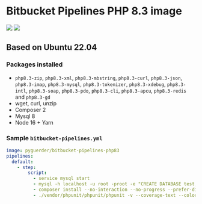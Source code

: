 # Bitbucket Pipelines PHP 8.3 image

[![](https://images.microbadger.com/badges/version/pyguerder/bitbucket-pipelines-php83.svg)](https://microbadger.com/images/pyguerder/bitbucket-pipelines-php83 "Get your own version badge on microbadger.com") [![](https://images.microbadger.com/badges/image/pyguerder/bitbucket-pipelines-php83.svg)](https://microbadger.com/images/pyguerder/bitbucket-pipelines-php83 "Get your own image badge on microbadger.com")

## Based on Ubuntu 22.04

### Packages installed

- `php8.3-zip`, `php8.3-xml`, `php8.3-mbstring`, `php8.3-curl`, `php8.3-json`, `php8.3-imap`, `php8.3-mysql`, `php8.3-tokenizer`, `php8.3-xdebug`, `php8.3-intl`, `php8.3-soap`, `php8.3-pdo`, `php8.3-cli`, `php8.3-apcu`, `php8.3-redis` and `php8.3-gd`
- wget, curl, unzip
- Composer 2
- Mysql 8
- Node 16 + Yarn

### Sample `bitbucket-pipelines.yml`

```YAML
image: pyguerder/bitbucket-pipelines-php83
pipelines:
  default:
    - step:
        script:
          - service mysql start
          - mysql -h localhost -u root -proot -e "CREATE DATABASE test;"
          - composer install --no-interaction --no-progress --prefer-dist
          - ./vendor/phpunit/phpunit/phpunit -v --coverage-text --colors=never --stderr
```
